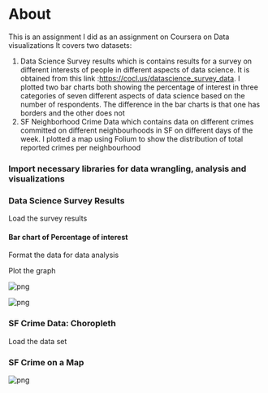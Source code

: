 # About
This is an assignment I did as an assignment on Coursera on Data visualizations 
It covers two datasets:
1. Data Science Survey results which is contains results for a survey on different interests of people in different aspects of data science. It is obtained from this link :https://cocl.us/datascience_survey_data. I plotted two bar charts both showing the percentage of interest in three categories of seven different aspects of data science based on the number of respondents. The difference in the bar charts is that one has borders and the other does not
2. SF Neighborhood Crime Data which contains data on different crimes committed on different neighbourhoods in SF on different days of the week. I plotted a map using Folium to show the distribution of total reported crimes per neighbourhood

### Import necessary libraries for data wrangling, analysis and visualizations



### Data Science Survey Results
Load the survey results






#### Bar chart of Percentage of interest
Format the data for data analysis






Plot the graph







![png](output_11_1.png)






![png](output_12_1.png)


### SF Crime Data: Choropleth
Load the data set







### SF Crime on a Map



![png](Map.png)

